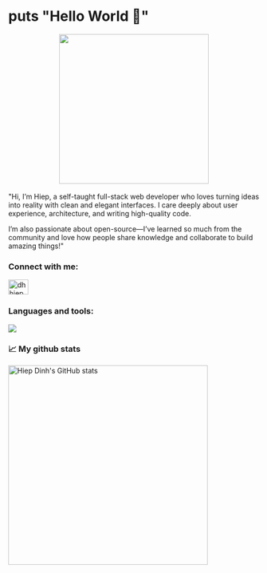 # puts  "Hello World 👋"

<div align="center">
  <img width="300" src="./hello.gif">
</div>
<br />
"Hi, I’m Hiep, a self-taught full-stack web developer who loves turning ideas into reality with clean and elegant interfaces. I care deeply about user experience, architecture, and writing high-quality code.


I’m also passionate about open-source—I’ve learned so much from the community and love how people share knowledge and collaborate to build amazing things!"
<br />

<h3 align="left">Connect with me:</h3>
<p align="left">
<a href="https://linkedin.com/in/dhhiep" target="blank"><img align="center" src="https://raw.githubusercontent.com/rahuldkjain/github-profile-readme-generator/master/src/images/icons/Social/linked-in-alt.svg" alt="dhhiep" height="30" width="40" /></a>
</p>

### Languages and tools:
<p align="left">
  <a href="https://skillicons.dev">
    <img src="https://skillicons.dev/icons?i=js,ts,python,ruby,jquery,vue,nodejs,express,rails,postgres,redis,firebase,linux,git,github,aws,docker,ansible,nginx,heroku" />
  </a>
</p>

### 📈 My github stats

<div align="left">
  <img src="https://github-readme-stats.vercel.app/api?username=dhhiep&hide=contribs,prs&show_icons=true&bg_color=0,f5b161,ec366e&title_color=fff&text_color=fff&icon_color=fff" alt="Hiep Dinh's GitHub stats" width="400" />
</div>
